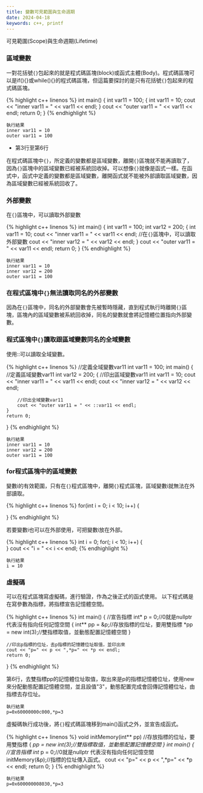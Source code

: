 ```yaml
---
title: 變數可見範圍與生命週期
date: 2024-04-18
keywords: c++, printf
---
```


可見範圍(Scope)與生命週期(Lifetime)

### 區域變數

一對花括號`{}`包起來的就是程式碼區塊(block)或函式主體(Body)。程式碼區塊可以是if(){}或while(){}的程式碼區塊，但這篇要探討的是只有花括號`{}`包起來的程式碼區塊。

{% highlight c++ linenos %}
int main() {
    int var11 = 100;
    {
        int var11 = 10;
        cout << "inner var11 = " << var11 << endl;
    }
    cout << "outer var11 = " << var11 << endl;
    return 0;
}
{% endhighlight %}
```
執行結果
inner var11 = 10
outer var11 = 100
```

- 第3行至第6行

在程式碼區塊中`{}`，所定義的變數都是區域變數，離開`{}`區塊就不能再讀取了，因為`{}`區塊中的區域變數已經被系統回收掉。可以想像`{}`就像是函式一樣。在函式中，函式中定義的變數都是區域變數，離開函式就不能被外部讀取區域變數，因為區域變數已經被系統回收了。

### 外部變數

在`{}`區塊中，可以讀取外部變數

{% highlight c++ linenos %}
int main() {
    int var11 = 100;
    int var12 = 200;
    {
        int var11 = 10;
        cout << "inner var11 = " << var11 << endl;
        //在`{}`區塊中，可以讀取外部變數
        cout << "inner var12 = " << var12 << endl;
    }
    cout << "outer var11 = " << var11 << endl;
    return 0;
}
{% endhighlight %}
```
執行結果
inner var11 = 10
inner var12 = 200
outer var11 = 100
```

### 在程式區塊中`{}`無法讀取同名的外部變數

因為在`{}`區塊中，同名的外部變數會先被暫時隱藏，直到程式執行時離開`{}`區塊，區塊內的區域變數被系統回收掉，同名的變數就會將記憶體位置指向外部變數。

### 程式區塊中`{}`讀取跟區域變數同名的全域變數

使用::可以讀取全域變數。

{% highlight c++ linenos %}
//定義全域變數var11
int var11 = 100;
int main() {
    //定義區域變數var11
    int var12 = 200;
    {
        //印出區域變數var11
        int var11 = 10;
        cout << "inner var11 = " << var11 << endl;
        cout << "inner var12 = " << var12 << endl;

        //印出全域變數var11
        cout << "outer var11 = " << ::var11 << endl;
    }
    return 0;
}
{% endhighlight %}

```
執行結果
inner var11 = 10
inner var12 = 200
outer var11 = 100
```

### for程式區塊中的區域變數

變數i的有效範圍，只有在`{}`程式區塊中，離開`{}`程式區塊，區域變數i就無法在外部讀取。

{% highlight c++ linenos %}
for(int i = 0; i < 10; i++) {
    
}
{% endhighlight %}

若要變數i也可以在外部使用，可把變數i放在外部。

{% highlight c++ linenos %}
int i = 0;
for(; i < 10; i++) {    
}
cout << "i = " << i << endl;
{% endhighlight %}

```
執行結果
i = 10
```

### 虛擬碼

可以在程式區塊寫虛擬碼，進行驗證，作為之後正式的函式使用。
以下程式碼是在寫參數為指標，將指標宣告記憶體空間。

{% highlight c++ linenos %}
int main() {
    //宣告指標
    int* p = 0;//0就是nullptr 代表沒有指向任何記憶空間
    {
        int** pp = &p;//存放指標的位址，要用雙指標
        *pp = new int(3);//雙指標取值，並動態配置記憶體空間
    }

    //印出p指標的位址，去p指標的記憶體位址取值，並印出來
    cout << "p=" << p << ",*p=" << *p << endl;
    return 0;
}
{% endhighlight %}

第6行，去雙指標pp的記憶體位址取值，取出來是p的指標記憶體位址，使用new來分配動態配置記憶體空間，並且設值"3"，動態配置完成會回傳記憶體位址，由指標去存位址。


```
執行結果
p=0x60000000c000,*p=3
```
虛擬碼執行成功後，將`{}`程式碼區塊移到main()函式之外，並宣告成函式。
 
{% highlight c++ linenos %}
void initMemory(int** pp) //存放指標的位址，要用雙指標
{
    *pp = new int(3);//雙指標取值，並動態配置記憶體空間
}
int main() {
    //宣告指標
    int* p = 0;//0就是nullptr 代表沒有指向任何記憶空間
    initMemory(&p);//指標的位址傳入函式。
    cout << "p=" << p << ",*p=" << *p << endl;
    return 0;
}
{% endhighlight %}

```
執行結果
p=0x600000008030,*p=3
```